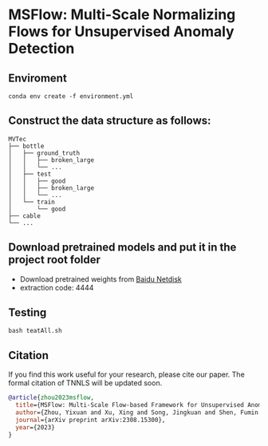 # MSFlow: Multi-Scale Normalizing Flows for Unsupervised Anomaly Detection

## Enviroment

```shell
conda env create -f environment.yml
```

##  Construct the data structure as follows:

```shell
MVTec
├── bottle
│   ├── ground_truth
│   │   ├── broken_large
│   │   └── ...
│   ├── test
│   │   ├── good
│   │   ├── broken_large
│   │   └── ...
│   └── train
│       └── good
├── cable
└── ...
```

## Download pretrained models and put it in the project root folder
- Download pretrained weights from [Baidu Netdisk](https://pan.baidu.com/s/1gcAJrbk_8Ed3JlF82to_tA)
- extraction code: 4444

## Testing

```shell
bash teatAll.sh
```


## Citation

If you find this work useful for your research, please cite our paper. The formal citation of TNNLS will be updated soon.

```bibtex
@article{zhou2023msflow,
  title={MSFlow: Multi-Scale Flow-based Framework for Unsupervised Anomaly Detection},
  author={Zhou, Yixuan and Xu, Xing and Song, Jingkuan and Shen, Fumin and Shen, Heng Tao},
  journal={arXiv preprint arXiv:2308.15300},
  year={2023}
}
```
